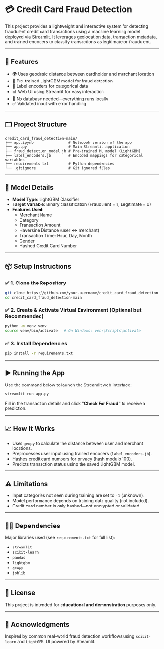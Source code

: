 # 💳 Credit Card Fraud Detection

This project provides a lightweight and interactive system for detecting fraudulent credit card transactions using a machine learning model deployed via [Streamlit](https://streamlit.io/). It leverages geolocation data, transaction metadata, and trained encoders to classify transactions as legitimate or fraudulent.

---

## 🚀 Features

- 🌍 Uses geodesic distance between cardholder and merchant location
- 🧠 Pre-trained LightGBM model for fraud detection
- 🎯 Label encoders for categorical data
- 📊 Web UI using Streamlit for easy interaction
- 💾 No database needed—everything runs locally
- ✅ Validated input with error handling

---

## 🗂️ Project Structure

```
credit_card_fraud_detection-main/
├── app.ipynb                # Notebook version of the app
├── app.py                   # Main Streamlit application
├── fraud_detection_model.jb # Pre-trained ML model (LightGBM)
├── label_encoders.jb        # Encoded mappings for categorical variables
├── requirements.txt         # Python dependencies
└── .gitignore               # Git ignored files
```

---

## 🧠 Model Details

- **Model Type**: LightGBM Classifier
- **Target Variable**: Binary classification (Fraudulent = 1, Legitimate = 0)
- **Features Used**:
  - Merchant Name
  - Category
  - Transaction Amount
  - Haversine Distance (user ↔ merchant)
  - Transaction Time: Hour, Day, Month
  - Gender
  - Hashed Credit Card Number

---

## 📦 Setup Instructions

### ✅ 1. Clone the Repository

```bash
git clone https://github.com/your-username/credit_card_fraud_detection.git
cd credit_card_fraud_detection-main
```

### ✅ 2. Create & Activate Virtual Environment (Optional but Recommended)

```bash
python -m venv venv
source venv/bin/activate   # On Windows: venv\Scripts\activate
```

### ✅ 3. Install Dependencies

```bash
pip install -r requirements.txt
```

---

## ▶️ Running the App

Use the command below to launch the Streamlit web interface:

```bash
streamlit run app.py
```

Fill in the transaction details and click **"Check For Fraud"** to receive a prediction.

---

## 📈 How It Works

- Uses `geopy` to calculate the distance between user and merchant locations.
- Preprocesses user input using trained encoders (`label_encoders.jb`).
- Hashes credit card numbers for privacy (hash modulo 100).
- Predicts transaction status using the saved LightGBM model.

---

## ⚠️ Limitations

- Input categories not seen during training are set to `-1` (unknown).
- Model performance depends on training data quality (not included).
- Credit card number is only hashed—not encrypted or validated.

---

## 👨‍💻 Dependencies

Major libraries used (see `requirements.txt` for full list):

- `streamlit`
- `scikit-learn`
- `pandas`
- `lightgbm`
- `geopy`
- `joblib`

---

## 📜 License

This project is intended for **educational and demonstration** purposes only.

---

## 🙏 Acknowledgments

Inspired by common real-world fraud detection workflows using `scikit-learn` and `LightGBM`. UI powered by Streamlit.


